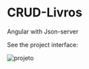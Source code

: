 # CRUD-Livros
Angular with Json-server


See the project interface:

![projeto](https://user-images.githubusercontent.com/86082589/196304947-4229484b-ee63-4b6a-9047-a7a1b16d588b.png)
